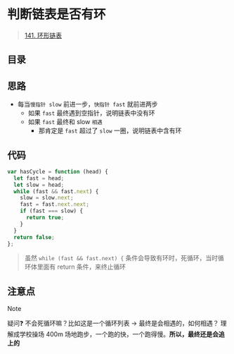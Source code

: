 
# 判断链表是否有环


>  [141. 环形链表](https://leetcode.cn/problems/linked-list-cycle/)


## 目录
<!-- toc -->
 ## 思路 

- 每当`慢指针 slow` 前进一步，`快指针 fast` 就前进两步
	- 如果 `fast` 最终遇到空指针，说明链表中没有环
	- 如果 `fast` 最终和 slow `相遇`
		- 那肯定是 `fast` 超过了 `slow` 一圈，说明链表中含有环

## 代码

```javascript
var hasCycle = function (head) {
  let fast = head;
  let slow = head;
  while (fast && fast.next) {
    slow = slow.next;
    fast = fast.next.next;
    if (fast === slow) {
      return true;
    }
  }
  return false;
};
```

> 虽然 `while (fast && fast.next) {` 条件会导致有环时，死循环，当时循环体里面有 return 条件，来终止循环

## 注意点

> [!NOTE]
疑问❓
不会死循环嘛？比如这是一个循环列表 → 最终是会相遇的，如何相遇？ 理解成学校操场 400m 场地跑步，一个跑的快，一个跑得慢。**所以，最终还是会追上的** 



